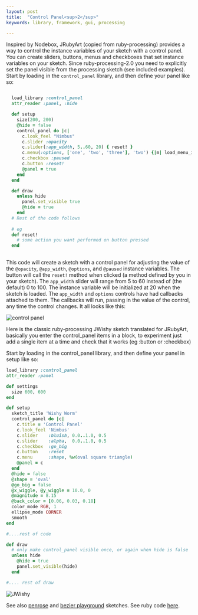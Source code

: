 ```yaml
---
layout: post
title:  "Control Panel<sup>2</sup>"
keywords: library, framework, gui, processing

---
```

Inspired by Nodebox, JRubyArt (copied from ruby-processing) provides a way to control the instance variables of your sketch with a control panel. You can create sliders, buttons, menus and checkboxes that set instance variables on your sketch. Since ruby-processing-2.0 you need to explicitly set the panel visible from the processing sketch (see included examples). Start by loading in the `control_panel` library, and then define your panel like so:

``` ruby

  load_library :control_panel
  attr_reader :panel, :hide

  def setup
    size(200, 200)
    @hide = false
    control_panel do |c|
      c.look_feel "Nimbus"
      c.slider :opacity
      c.slider(:app_width, 5..60, 20) { reset! }
      c.menu(:options, ['one', 'two', 'three'], 'two') {|m| load_menu_item(m) }
      c.checkbox :paused
      c.button :reset!
      @panel = true
    end
  end

  def draw
    unless hide
      panel.set_visible true
      @hide = true
    end
  # Rest of the code follows
  
  # eg
  def reset!
    # some action you want performed on button pressed
  end
    

```

This code will create a sketch with a control panel for adjusting the value of the `@opacity`, `@app_width`, `@options`, and `@paused` instance variables. The button will call the `reset!` method when clicked (a method defined by you in your sketch). The `app_width` slider will range from 5 to 60 instead of (the default) 0 to 100. The instance variable will be initialized at 20 when the sketch is loaded. The `app_width` and `options` controls have had callbacks attached to them. The callbacks will run, passing in the value of the control, any time the control changes. It all looks like this:

![control panel](http://s3.amazonaws.com/jashkenas/images/control_panel.png)

Here is the classic ruby-processing JWishy sketch translated for JRubyArt, basically you enter the control_panel items in a block, to experiment just add a single item at a time and check that it works (eg :button or :checkbox)

Start by loading in the control_panel library, and then define your panel in setup like so:

```ruby
load_library :control_panel
attr_reader :panel

def settings
  size 600, 600
end

def setup
  sketch_title 'Wishy Worm'
  control_panel do |c|
    c.title = 'Control Panel'
    c.look_feel 'Nimbus'
    c.slider    :bluish, 0.0..1.0, 0.5
    c.slider    :alpha,  0.0..1.0, 0.5
    c.checkbox  :go_big
    c.button    :reset
    c.menu      :shape, %w(oval square triangle)
    @panel = c
  end
  @hide = false
  @shape = 'oval'
  @go_big = false
  @x_wiggle, @y_wiggle = 10.0, 0
  @magnitude = 8.15
  @back_color = [0.06, 0.03, 0.18]
  color_mode RGB, 1
  ellipse_mode CORNER
  smooth
end

#....rest of code

def draw
  # only make control_panel visible once, or again when hide is false
  unless hide
    @hide = true
    panel.set_visible(hide)
  end

#.... rest of draw
```
![JWishy]({{site.github.url}}/assets/jwishy.png)

See also [penrose](https://github.com/ruby-processing/JRubyArt-examples/blob/master/processing_app/library/vecmath/vec2d/penrose.rb) and [bezier playground](https://github.com/ruby-processing/JRubyArt-examples/blob/master/contributed/bezier_playground.rb) sketches. See ruby code [here](https://github.com/ruby-processing/JRubyArt/blob/master/library/control_panel/control_panel.rb).
